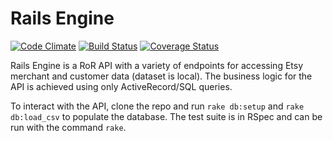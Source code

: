 # Rails Engine
[![Code Climate](https://codeclimate.com/github/weilandia/rails_engine/badges/gpa.svg)](https://codeclimate.com/github/weilandia/rails_engine) [![Build Status](https://travis-ci.org/weilandia/rails_engine.svg?branch=master)](https://travis-ci.org/weilandia/rails_engine) [![Coverage Status](https://coveralls.io/repos/github/weilandia/rails_engine/badge.svg?branch=add_multi_search_tests)](https://coveralls.io/github/weilandia/rails_engine?branch=add_multi_search_tests)

Rails Engine is a RoR API with a variety of endpoints for accessing Etsy merchant and customer data (dataset is local).  The business logic for the API is achieved using only ActiveRecord/SQL queries.

To interact with the API, clone the repo and run ```rake db:setup``` and ```rake db:load_csv``` to populate the database.  The test suite is in RSpec and can be run with the command ```rake```.
